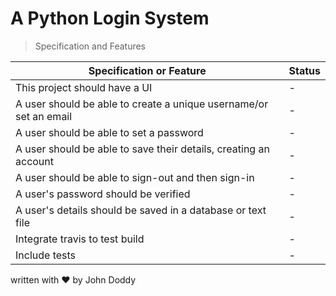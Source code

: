 # A Python Login System
> Specification and Features

| Specification or Feature | Status |
|--------------------------|--------|
|This project should have a UI | - | 
|A user should be able to create a unique username/or set an email | - |
|A user should be able to set a password | - |
|A user should be able to save their details, creating an account | - |
|A user should be able to sign-out and then sign-in | - |
|A user's password should be verified | - |
|A user's details should be saved in a database or text file | - |
|Integrate travis to test build | - |
|Include tests | - |


written with ❤ by John Doddy

